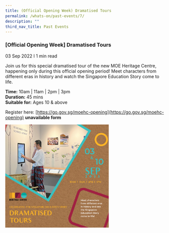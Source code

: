 ```yaml
---
title: (Official Opening Week) Dramatised Tours
permalink: /whats-on/past-events/7/
description: ""
third_nav_title: Past Events
---
```

### **[Official Opening Week] Dramatised Tours**
03 Sep 2022 I 1 min read

Join us for this special dramatised tour of the new MOE Heritage Centre, happening only during this official opening period! Meet characters from different eras in history and watch the Singapore Education Story come to life.

**Time:** 10am | 11am | 2pm | 3pm<br>
**Duration:** 45 mins<br>
**Suitable for:** Ages 10 & above

Register here: [https://go.gov.sg/moehc-opening](https://go.gov.sg/moehc-opening) **unavailable form**

<p><a href="">  
<img style="width:65%" src="/images/pastevent7.png">  
</a></p>